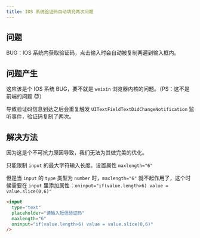 ```yaml
---
title: IOS 系统验证码自动填充两次问题
---
```


## 问题

BUG：IOS 系统内获取验证码，点击输入时会自动被复制两遍到输入框内。

## 问题产生

这应该是个 IOS 系统 BUG，要不就是 `weixin` 浏览器内核的问题。（PS：这不是前端的问题 😈）

导致验证码信息到达之后会重复触发 `UITextFieldTextDidChangeNotification` 监听事件，验证码复制了两次。

## 解决方法

因为这是个不可抗力原因导致，我们无法为其做完美的优化。

只能限制 `input` 的最大字符输入长度。设置属性 `maxlength="6"`

但是当 `input` 的 `type` 类型为 `number` 时，`maxlength="6"` 就不起作用了，这个时候需要在 `input` 里添加属性：`oninput="if(value.length>6) value = value.slice(0,6)"`

```html
<input
  type="text"
  placeholder="请输入短信验证码"
  maxlength="6"
  oninput="if(value.length>6) value = value.slice(0,6)"
/>
```
